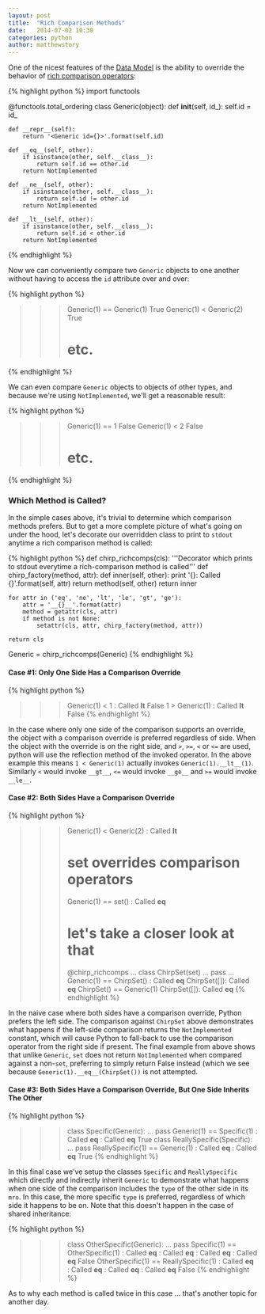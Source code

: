 ```yaml
---
layout: post
title:  "Rich Comparison Methods"
date:   2014-07-02 10:30
categories: python
author: matthewstory
---
```


One of the nicest features of the [Data Model](https://docs.python.org/2/reference/datamodel.html)
is the ability to override the behavior of
[rich comparison operators](https://docs.python.org/2/reference/datamodel.html#object.__lt__):

{% highlight python %}
import functools

@functools.total_ordering
class Generic(object):
    def __init__(self, id_):
        self.id = id_

    def __repr__(self):
        return '<Generic id={}>'.format(self.id)

    def __eq__(self, other):
        if isinstance(other, self.__class__):
            return self.id == other.id
        return NotImplemented

    def __ne__(self, other):
        if isinstance(other, self.__class__):
            return self.id != other.id
        return NotImplemented

    def __lt__(self, other):
        if isinstance(other, self.__class__):
            return self.id < other.id
        return NotImplemented
{% endhighlight %}

Now we can conveniently compare two `Generic` objects to one another without
having to access the `id` attribute over and over:

{% highlight python %}
>>> Generic(1) == Generic(1)
True
>>> Generic(1) < Generic(2)
True
>>> # etc.
{% endhighlight %}

We can even compare `Generic` objects to objects of other types, and because
we're using `NotImplemented`, we'll get a reasonable result:

{% highlight python %}
>>> Generic(1) == 1
False
>>> Generic(1) < 2
False
>>> # etc.
{% endhighlight %}

### Which Method is Called?

In the simple cases above, it's trivial to determine which comparison methods
prefers. But to get a more complete picture of what's going on under the hood,
let's decorate our overridden class to print to `stdout` anytime a rich
comparison method is called:

{% highlight python %}
def chirp_richcomps(cls):
    '''Decorator which prints to stdout everytime a rich-comparison method is
       called'''
    def chirp_factory(method, attr):
        def inner(self, other):
            print '{}: Called {}'.format(self, attr)
            return method(self, other)
        return inner

    for attr in ('eq', 'ne', 'lt', 'le', 'gt', 'ge'):
        attr = '__{}__'.format(attr)
        method = getattr(cls, attr)
        if method is not None:
            setattr(cls, attr, chirp_factory(method, attr))

    return cls

Generic = chirp_richcomps(Generic)
{% endhighlight %}

#### Case #1: Only One Side Has a Comparison Override

{% highlight python %}
>>> Generic(1) < 1
<Generic id=1>: Called __lt__
False
>>> 1 > Generic(1)
<Generic id=1>: Called __lt__
False
{% endhighlight %}

In the case where only one side of the comparison supports an override, the
object with a comparison override is preferred regardless of side. When
the object with the override is on the right side, and `>`, `>=`, `<` or `<=`
are used, python will use the reflection method of the invoked operator. In
the above example this means `1 < Generic(1)` actually invokes
`Generic(1).__lt__(1)`. Similarly `<` would invoke `__gt__`, `<=` would invoke
`__ge__` and `>=` would invoke `__le__`.

#### Case #2: Both Sides Have a Comparison Override

{% highlight python %}
>>> Generic(1) < Generic(2)
<Generic id=1>: Called __lt__
>>> # set overrides comparison operators
>>> Generic(1) == set()
<Generic id=1>: Called __eq__
>>> # let's take a closer look at that
>>> @chirp_richcomps
... class ChirpSet(set)
...     pass
...
>>> Generic(1) == ChirpSet()
<Generic id=1>: Called __eq__
ChirpSet([]): Called __eq__
>>> ChirpSet() == Generic(1)
ChirpSet([]): Called __eq__
{% endhighlight %}

In the naive case where both sides have a comparison override, Python prefers
the left side. The comparison against `ChirpSet` above demonstrates what
happens if the left-side comparison returns the `NotImplemented` constant,
which will cause Python to fall-back to use the comparison operator from the
right side if present. The final example from above shows that unlike
`Generic`, `set` does not return `NotImplemented` when compared against a
non-`set`, preferring to simply return False instead (which we see because
`Generic(1).__eq__(ChirpSet())` is not attempted.

#### Case #3: Both Sides Have a Comparison Override, But One Side Inherits The Other

{% highlight python %}
>>> class Specific(Generic):
...     pass
>>> Generic(1) == Specific(1)
<Specific id=1>: Called __eq__
<Generic id=1>: Called __eq__
True
>>> class ReallySpecific(Specific):
...     pass
>>> ReallySpecific(1) == Generic(1)
<ReallySpecific id=1>: Called __eq__
<Generic id=1>: Called __eq__
True
{% endhighlight %}

In this final case we've setup the classes `Specific` and `ReallySpecific`
which directly and indirectly inherit `Generic` to demonstrate what happens
when one side of the comparison includes the `type` of the other side in its
`mro`. In this case, the more specific `type` is preferred, regardless of
which side it happens to be on. Note that this doesn't happen in the case of
shared inheritance:

{% highlight python %}
>>> class OtherSpecific(Generic):
...     pass
>>> Specific(1) == OtherSpecific(1)
<Specific id=1>: Called __eq__
<OtherSpecific id=1>: Called __eq__
<OtherSpecific id=1>: Called __eq__
<Specific id=1>: Called __eq__
False
>>> OtherSpecific(1) == ReallySpecific(1)
<OtherSpecific id=1>: Called __eq__
<ReallySpecific id=1>: Called __eq__
<ReallySpecific id=1>: Called __eq__
<OtherSpecific id=1>: Called __eq__
False
{% endhighlight %}

As to why each method is called twice in this case ... that's another topic
for another day.
